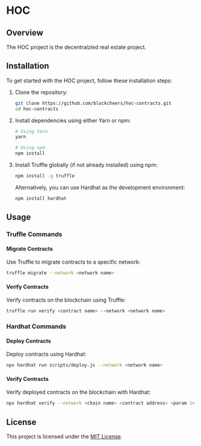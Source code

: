 # HOC

## Overview

The HOC project is the decentralzied real estate project.

## Installation

To get started with the HOC project, follow these installation steps:

1. Clone the repository:

    ```bash
    git clone https://github.com/blockcheers/hoc-contracts.git
    cd hoc-contracts
    ```

2. Install dependencies using either Yarn or npm:

    ```bash
    # Using Yarn
    yarn

    # Using npm
    npm install
    ```

3. Install Truffle globally (if not already installed) using npm:

    ```bash
    npm install -g truffle
    ```

    Alternatively, you can use Hardhat as the development environment:

    ```bash
    npm install hardhat
    ```

## Usage

### Truffle Commands

#### Migrate Contracts

Use Truffle to migrate contracts to a specific network:

```bash
truffle migrate --network <network name>
```

#### Verify Contracts

Verify contracts on the blockchain using Truffle:

```bash
truffle run verify <contract name> --network <network name>
```

### Hardhat Commands

#### Deploy Contracts

Deploy contracts using Hardhat:

```bash
npx hardhat run scripts/deploy.js --network <network name>
```

#### Verify Contracts

Verify deployed contracts on the blockchain with Hardhat:

```bash
npx hardhat verify --network <chain name> <contract address> <param 1> <param 2>
```


## License

This project is licensed under the [MIT License](LICENSE).